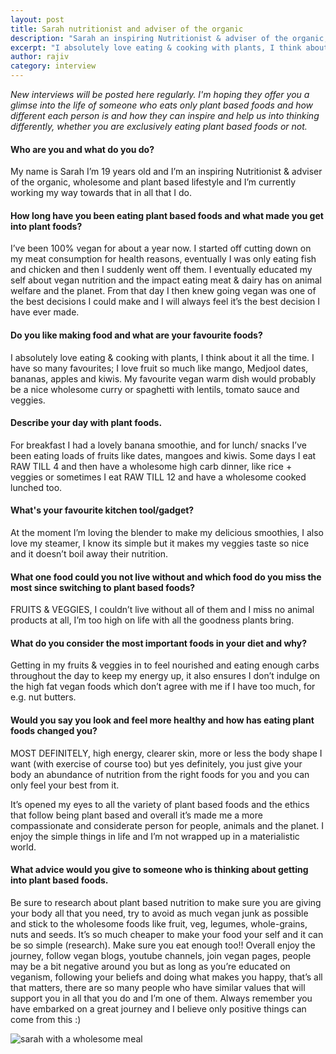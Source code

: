 ```yaml
---
layout: post
title: Sarah nutritionist and adviser of the organic
description: "Sarah an inspiring Nutritionist & adviser of the organic, wholesome and plant based lifestyle and I’m currently working my way towards that in all that I do."
excerpt: "I absolutely love eating & cooking with plants, I think about it all the time."
author: rajiv
category: interview
---
```

_New interviews will be posted here regularly. I&#39;m hoping they offer you a glimse into the life of someone who eats only plant based foods and how different each person is and how they can inspire and help us into thinking differently, whether you are exclusively eating plant based foods or not._

#### Who are you and what do you do?

My name is Sarah I&rsquo;m 19 years old and I&rsquo;m an inspiring Nutritionist &amp; adviser of the organic, wholesome and plant based lifestyle and I&rsquo;m currently working my way towards that in all that I do.

#### How long have you been eating plant based foods and what made you get into plant foods?

I&rsquo;ve been 100% vegan for about a year now. I started off cutting down on my meat consumption for health reasons, eventually I was only eating fish and chicken and then I suddenly went off them. I eventually educated my self about vegan nutrition and the impact eating meat &amp; dairy has on animal welfare and the planet. From that day I then knew going vegan was one of the best decisions I could make and I will always feel it&rsquo;s the best decision I have ever made.

#### Do you like making food and what are your favourite foods?

I absolutely love eating &amp; cooking with plants, I think about it all the time. I have so many favourites; I love fruit so much like mango, Medjool dates, bananas, apples and kiwis. My favourite vegan warm dish would probably be a nice wholesome curry or spaghetti with lentils, tomato sauce and veggies.

#### Describe your day with plant foods.

For breakfast I had a lovely banana smoothie, and for lunch/ snacks I&rsquo;ve been eating loads of fruits like dates, mangoes and kiwis. Some days I eat RAW TILL 4 and then have a wholesome high carb dinner, like rice + veggies or sometimes I eat RAW TILL 12 and have a wholesome cooked lunched too.

#### What&#39;s your favourite kitchen tool/gadget?

At the moment I&rsquo;m loving the blender to make my delicious smoothies, I also love my steamer, I know its simple but it makes my veggies taste so nice and it doesn&rsquo;t boil away their nutrition.

#### What one food could you not live without and which food do you miss the most since switching to plant based foods?

FRUITS &amp; VEGGIES, I couldn&rsquo;t live without all of them and I miss no animal products at all, I&rsquo;m too high on life with all the goodness plants bring.

#### What do you consider the most important foods in your diet and why?

Getting in my fruits &amp; veggies in to feel nourished and eating enough carbs throughout the day to keep my energy up, it also ensures I don&rsquo;t indulge on the high fat vegan foods which don&rsquo;t agree with me if I have too much, for e.g. nut butters.

#### Would you say you look and feel more healthy and how has eating plant foods changed you?

MOST DEFINITELY, high energy, clearer skin, more or less the body shape I want (with exercise of course too) but yes definitely, you just give your body an abundance of nutrition from the right foods for you and you can only feel your best from it.

It&rsquo;s opened my eyes to all the variety of plant based foods and the ethics that follow being plant based and overall it&rsquo;s made me a more compassionate and considerate person for people, animals and the planet. I enjoy the simple things in life and I&rsquo;m not wrapped up in a materialistic world.

#### What advice would you give to someone who is thinking about getting into plant based foods.

Be sure to research about plant based nutrition to make sure you are giving your body all that you need, try to avoid as much vegan junk as possible and stick to the wholesome foods like fruit, veg, legumes, whole-grains, nuts and seeds. It&rsquo;s so much cheaper to make your food your self and it can be so simple (research). Make sure you eat enough too!! Overall enjoy the journey, follow vegan blogs, youtube channels, join vegan pages, people may be a bit negative around you but as long as you&rsquo;re educated on veganism, following your beliefs and doing what makes you happy, that&rsquo;s all that matters, there are so many people who have similar values that will support you in all that you do and I&rsquo;m one of them. Always remember you have embarked on a great journey and I believe only positive things can come from this :)

![sarah with a wholesome meal](/img/sarah-jaques.jpg)